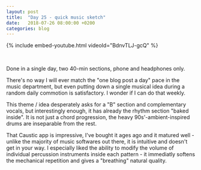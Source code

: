 ```yaml
---
layout: post
title:  "Day 25 - quick music sketch"
date:   2018-07-26 08:00:00 +0200
categories: blog
---
```


{% include embed-youtube.html videoId="BdnvTLJ-gcQ" %}

<br/>

Done in a single day, two 40-min sections, phone and headphones only.

There's no way I will ever match the "one blog post a day" pace in the music department, but even putting down a single musical idea during a random daily commotion is satisfactory. I wonder if I can do that weekly.

This theme / idea desperately asks for a "B" section and complementary vocals, but interestingly enough, it has already the rhythm section "baked inside". It is not just a chord progression, the heavy 90s'-ambient-inspired drums are inseparable from the rest.

That Caustic app is impressive, I've bought it ages ago and it matured well - unlike the majority of music softwares out there, it is intuitive and doesn't get in your way. I especially liked the ability to modify the volume of individual percussion instruments inside each pattern - it immediatly softens the mechanical repetition and gives a "breathing" natural quality.